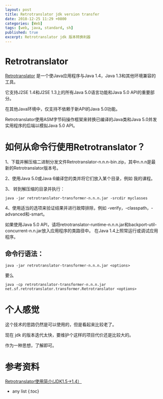 ```yaml
---
layout: post
title: Retrotranslator jdk version transfer
date: 2018-12-25 11:29 +0800
categories: [Web]
tags: [web, java, standard, sh]
published: true
excerpt: Retrotranslator jdk 版本转换利器
---
```


# Retrotranslator

[Retrotranslator](http://retrotranslator.sourceforge.net/) 是一个使Java应用程序与Java 1.4，Java 1.3和其他环境兼容的工具。 

它支持J2SE 1.4和J2SE 1.3上的所有Java 5.0语言功能和Java 5.0 API的重要部分。 

在其他Java环境中，仅支持不依赖于新API的Java 5.0功能。 

Retrotranslator使用ASM字节码操作框架来转换已编译的Java类和Java 5.0并发实用程序的后端以模拟Java 5.0 API。

# 如何从命令行使用Retrotranslator？

1、下载并解压缩二进制分发文件Retrotranslator-n.n.n-bin.zip，其中n.n.n是最新的Retrotranslator版本号。

2、使用Java 5.0或Java 6编译您的类并将它们放入某个目录，例如 我的课程。

3、 转到解压缩的目录并执行：

```
java -jar retrotranslator-transformer-n.n.n.jar -srcdir myclasses
```

4、使用适当的选项来验证结果并进行故障排除，例如 -verify，-classpath，-advanced和-smart。

如果使用Java 5.0 API，请将retrotranslator-runtime-n.n.n.jar和backport-util-concurrent-n.n.jar放入应用程序的类路径中。
在Java 1.4上照常运行或调试应用程序。

## 命令行语法：

```
java -jar retrotranslator-transformer-n.n.n.jar <options>
```

要么

```
java -cp retrotranslator-transformer-n.n.n.jar net.sf.retrotranslator.transformer.Retrotranslator <options>
```

# 个人感觉

这个技术的思路仍然是可以使用的，但是看起来比较老了。

现在 jdk 的版本迭代太快，要维护个这样的项目代价还是比较大的。

作为一种思想，了解即可。

# 参考资料

[Retrotranslator使用简介(JDK1.5->1.4）](http://www.cnblogs.com/lvdongjie/p/7772338.html)

* any list
{:toc}